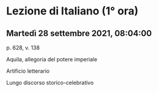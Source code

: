 # Lezione di Italiano (1° ora)

## Martedì 28 settembre 2021, 08:04:00

p. 628, v. 138

Aquila, allegoria del potere imperiale

Artificio letterario

Lungo discorso storico-celebrativo 
<!--stackedit_data:
eyJoaXN0b3J5IjpbNTYzOTE2NTM3XX0=
-->